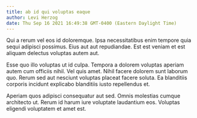```yaml
---
title: ab id qui voluptas eaque
author: Levi Herzog
date: Thu Sep 16 2021 16:49:38 GMT-0400 (Eastern Daylight Time)
---
```

Qui a rerum vel eos id doloremque. Ipsa necessitatibus enim tempore quia sequi adipisci possimus. Eius aut aut repudiandae. Est est veniam et est aliquam delectus voluptas autem aut.

 Esse quo illo voluptas ut id culpa. Tempora a dolorem voluptas aperiam autem cum officiis nihil. Vel quis amet. Nihil facere dolorem sunt laborum quo. Rerum sed aut nesciunt voluptas placeat facere soluta. Ea blanditiis corporis incidunt explicabo blanditiis iusto repellendus et.

 Aperiam quos adipisci consequatur aut sed. Omnis molestias cumque architecto ut. Rerum id harum iure voluptate laudantium eos. Voluptas eligendi voluptatem et amet est.